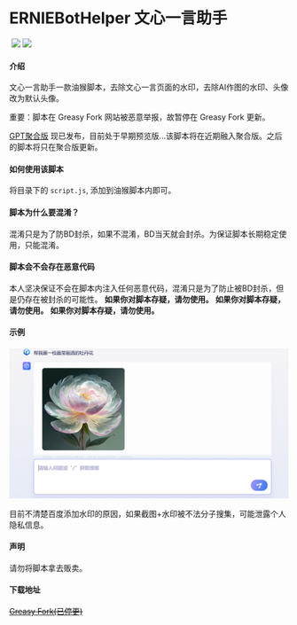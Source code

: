 # ERNIEBotHelper 文心一言助手

<img src="https://img.shields.io/badge/latest%20version-v0.9-blue.svg?style=flat" title="" alt="" data-align="inline">  ![](https://img.shields.io/badge/license-GPL%203.0-brightgreen.svg?style=flat)  ![](https://img.shields.io/badge/downloads-3,000+-brightgreen.svg?style=flat)

#### 介绍
文心一言助手一款油猴脚本，去除文心一言页面的水印，去除AI作图的水印、头像改为默认头像。

重要：脚本在 Greasy Fork 网站被恶意举报，故暂停在 Greasy Fork 更新。

[GPT聚合版](https://github.com/1595901624/gpt-aggregated-edition) 现已发布，目前处于早期预览版...该脚本将在近期融入聚合版。之后的脚本将只在聚合版更新。

#### 如何使用该脚本
将目录下的 `script.js`, 添加到油猴脚本内即可。

#### 脚本为什么要混淆？
混淆只是为了防BD封杀，如果不混淆，BD当天就会封杀。为保证脚本长期稳定使用，只能混淆。

#### 脚本会不会存在恶意代码
本人坚决保证不会在脚本内注入任何恶意代码，混淆只是为了防止被BD封杀，但是仍存在被封杀的可能性。
**如果你对脚本存疑，请勿使用。**
**如果你对脚本存疑，请勿使用。**
**如果你对脚本存疑，请勿使用。**


#### 示例
![](https://raw.githubusercontent.com/1595901624/ERNIEBotHelper/main/demo.PNG)

目前不清楚百度添加水印的原因，如果截图+水印被不法分子搜集，可能泄露个人隐私信息。

#### 声明
请勿将脚本拿去贩卖。

#### 下载地址
~~[Greasy Fork(已停更)](https://greasyfork.org/zh-CN/scripts/462088-%E6%96%87%E5%BF%83%E4%B8%80%E8%A8%80%E5%8E%BB%E9%99%A4%E6%B0%B4%E5%8D%B0)~~





